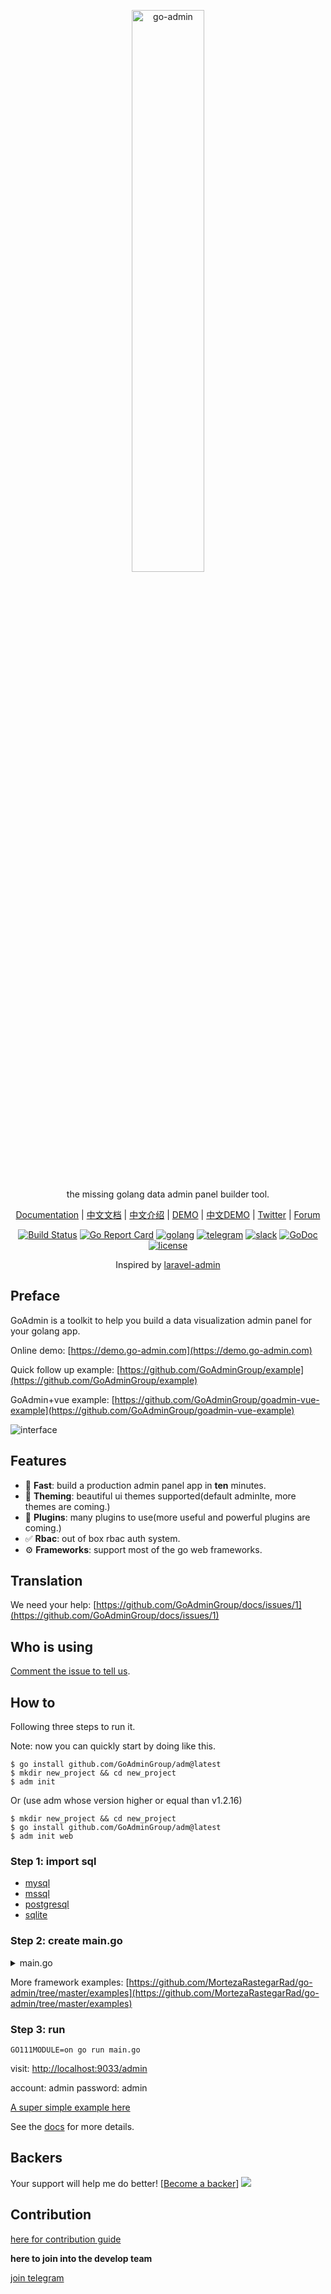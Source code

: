 <p align="center">
  <a href="https://github.com/MortezaRastegarRad/go-admin">
    <img width="48%" alt="go-admin" src="http://quick.go-admin.cn/official/assets/imgs/github_logo.png">
  </a>
</p>

<p align="center">
    the missing golang data admin panel builder tool.
</p>

<p align="center">
    <a href="https://book.go-admin.cn/en">Documentation</a> | 
	<a href="http://doc.go-admin.cn/zh/">中文文档</a> | 
    <a href="./README_CN.md">中文介绍</a> |
    <a href="https://demo.go-admin.com">DEMO</a> |
    <a href="https://demo.go-admin.cn">中文DEMO</a> |
    <a href="https://twitter.com/cg3365688034">Twitter</a> |
    <a href="http://discuss.go-admin.com">Forum</a>
</p>

<p align="center">
  <a href="http://drone.go-admin.com/MortezaRastegarRad/go-admin"><img alt="Build Status" src="http://drone.go-admin.com/api/badges/MortezaRastegarRad/go-admin/status.svg?ref=refs/heads/master"></a>
  <a href="https://goreportcard.com/report/github.com/MortezaRastegarRad/go-admin"><img alt="Go Report Card" src="https://camo.githubusercontent.com/59eed852617e19c272a4a4764fd09c669957fe75/68747470733a2f2f676f7265706f7274636172642e636f6d2f62616467652f6769746875622e636f6d2f6368656e6867352f676f2d61646d696e"></a>
  <a href="https://goreportcard.com/report/github.com/MortezaRastegarRad/go-admin"><img alt="golang" src="https://img.shields.io/badge/awesome-golang-blue.svg"></a>
  <a href="https://t.me/joinchat/NlyH6Bch2QARZkArithKvg" rel="nofollow"><img alt="telegram" src="https://img.shields.io/badge/chat%20on-telegram-blue" style="max-width:100%;"></a>
  <a href="https://goadmin.slack.com"><img alt="slack" src="https://img.shields.io/badge/chat on-Slack-yellow.svg"></a>
  <a href="https://godoc.org/github.com/MortezaRastegarRad/go-admin" rel="nofollow"><img src="https://camo.githubusercontent.com/a9a286d43bdfff9fb41b88b25b35ea8edd2634fc/68747470733a2f2f676f646f632e6f72672f6769746875622e636f6d2f646572656b7061726b65722f64656c76653f7374617475732e737667" alt="GoDoc" data-canonical-src="https://godoc.org/github.com/derekparker/delve?status.svg" style="max-width:100%;"></a>
  <a href="https://raw.githubusercontent.com/MortezaRastegarRad/go-admin/master/LICENSE" rel="nofollow"><img src="https://img.shields.io/badge/license-Apache2.0-blue.svg" alt="license" data-canonical-src="https://img.shields.io/badge/license-Apache2.0-blue.svg" style="max-width:100%;"></a>
</p> 

<p align="center">
    Inspired by <a href="https://github.com/z-song/laravel-admin" target="_blank">laravel-admin</a>
</p>

## Preface

GoAdmin is a toolkit to help you build a data visualization admin panel for your golang app.

Online demo: [https://demo.go-admin.com](https://demo.go-admin.com)

Quick follow up example: [https://github.com/GoAdminGroup/example](https://github.com/GoAdminGroup/example)

GoAdmin+vue example: [https://github.com/GoAdminGroup/goadmin-vue-example](https://github.com/GoAdminGroup/goadmin-vue-example)

![interface](http://file.go-admin.cn/introduction/interface_en_3.png)

## Features

- 🚀 **Fast**: build a production admin panel app in **ten** minutes.
- 🎨 **Theming**: beautiful ui themes supported(default adminlte, more themes are coming.)
- 🔢 **Plugins**: many plugins to use(more useful and powerful plugins are coming.)
- ✅ **Rbac**: out of box rbac auth system.
- ⚙️ **Frameworks**: support most of the go web frameworks.

## Translation
We need your help: [https://github.com/GoAdminGroup/docs/issues/1](https://github.com/GoAdminGroup/docs/issues/1)

## Who is using

[Comment the issue to tell us](https://github.com/MortezaRastegarRad/go-admin/issues/71).

## How to

Following three steps to run it.

Note: now you can quickly start by doing like this.

```shell
$ go install github.com/GoAdminGroup/adm@latest
$ mkdir new_project && cd new_project
$ adm init
```

Or (use adm whose version higher or equal than v1.2.16)

```shell
$ mkdir new_project && cd new_project
$ go install github.com/GoAdminGroup/adm@latest
$ adm init web
```

### Step 1: import sql

- [mysql](https://raw.githubusercontent.com/MortezaRastegarRad/go-admin/master/data/admin.sql)
- [mssql](https://raw.githubusercontent.com/MortezaRastegarRad/go-admin/master/data/admin.mssql)
- [postgresql](https://raw.githubusercontent.com/MortezaRastegarRad/go-admin/master/data/admin.pgsql)
- [sqlite](https://raw.githubusercontent.com/MortezaRastegarRad/go-admin/master/data/admin.db)

### Step 2: create main.go

<details><summary>main.go</summary>
<p>

```go
package main

import (
	"github.com/gin-gonic/gin"
	_ "github.com/MortezaRastegarRad/go-admin/adapter/gin"
	_ "github.com/MortezaRastegarRad/go-admin/modules/db/drivers/mysql"
	"github.com/MortezaRastegarRad/go-admin/engine"
	"github.com/MortezaRastegarRad/go-admin/plugins/admin"
	"github.com/MortezaRastegarRad/go-admin/modules/config"
	"github.com/GoAdminGroup/themes/adminlte"
	"github.com/MortezaRastegarRad/go-admin/template"
	"github.com/MortezaRastegarRad/go-admin/template/chartjs"
	"github.com/MortezaRastegarRad/go-admin/template/types"
	"github.com/MortezaRastegarRad/go-admin/examples/datamodel"
	"github.com/MortezaRastegarRad/go-admin/modules/language"
)

func main() {
	r := gin.Default()

	eng := engine.Default()

	// global config
	cfg := config.Config{
		Databases: config.DatabaseList{
			"default": {
				Host:         "127.0.0.1",
				Port:         "3306",
				User:         "root",
				Pwd:          "root",
				Name:         "goadmin",
				MaxIdleConns: 50,
				MaxOpenConns: 150,
				ConnMaxLifetime: time.Hour,
				Driver:       "mysql",
			},
        	},
		UrlPrefix: "admin",
		// STORE is important. And the directory should has permission to write.
		Store: config.Store{
		    Path:   "./uploads", 
		    Prefix: "uploads",
		},
		Language: language.EN,
		// debug mode
		Debug: true,
		// log file absolute path
		InfoLogPath: "/var/logs/info.log",
		AccessLogPath: "/var/logs/access.log",
		ErrorLogPath: "/var/logs/error.log",
		ColorScheme: adminlte.ColorschemeSkinBlack,
	}

	// add component chartjs
	template.AddComp(chartjs.NewChart())

	_ = eng.AddConfig(&cfg).
		AddGenerators(datamodel.Generators).
	        // add generator, first parameter is the url prefix of table when visit.
    	        // example:
    	        //
    	        // "user" => http://localhost:9033/admin/info/user
    	        //		
		AddGenerator("user", datamodel.GetUserTable).
		Use(r)
	
	// customize your pages
	eng.HTML("GET", "/admin", datamodel.GetContent)

	_ = r.Run(":9033")
}
```

</p>
</details>

More framework examples: [https://github.com/MortezaRastegarRad/go-admin/tree/master/examples](https://github.com/MortezaRastegarRad/go-admin/tree/master/examples)

### Step 3: run

```shell
GO111MODULE=on go run main.go
```

visit: [http://localhost:9033/admin](http://localhost:9033/admin)

account: admin password: admin

[A super simple example here](https://github.com/GoAdminGroup/example)

See the [docs](https://book.go-admin.cn) for more details.

## Backers

 Your support will help me do better! [[Become a backer](https://opencollective.com/go-admin#backer)]
 <a href="https://opencollective.com/go-admin#backers" target="_blank"><img src="https://opencollective.com/go-admin/backers.svg?width=890"></a>

## Contribution

[here for contribution guide](CONTRIBUTING.md)

<strong>here to join into the develop team</strong>

[join telegram](https://t.me/joinchat/NlyH6Bch2QARZkArithKvg)
